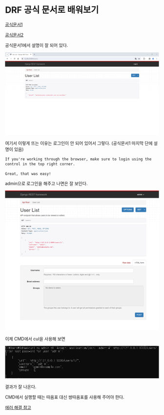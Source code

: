 # DRF 공식 문서로 배워보기

[공식문서1](https://www.django-rest-framework.org/tutorial/quickstart/)

[공식문서2](https://www.django-rest-framework.org/)

공식문서1에서 설명이 잘 되어 있다.

<img src='./images/result.PNG'>

여기서 이렇게 뜨는 이유는 로그인이 안 되어 있어서 그렇다. (공식문서1 마지막 단에 설명이 있음)

```
If you're working through the browser, make sure to login using the control in the top right corner.

Great, that was easy!
```

admin으로 로그인을 해주고 나면은 잘 보인다.

<img src='./images/127.0.0.1_8000_users_.png'>

이제 CMD에서 cul을 사용해 보면

<img src='./images/curl-result.PNG'>

결과가 잘 나온다.

CMD에서 실행할 때는 따옴표 대신 쌍따옴표를 사용해 주어야 한다.

[에러 해결 참고](https://stackoverflow.com/questions/36361572/curl-6-could-not-resolve-host-application)